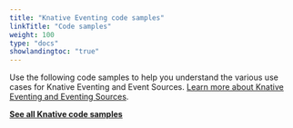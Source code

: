 ```yaml
---
title: "Knative Eventing code samples"
linkTitle: "Code samples"
weight: 100
type: "docs"
showlandingtoc: "true"
---
```


Use the following code samples to help you understand the various use cases for
Knative Eventing and Event Sources.
[Learn more about Knative Eventing and Eventing Sources](../README.md).

[**See all Knative code samples**](../../samples.md)
